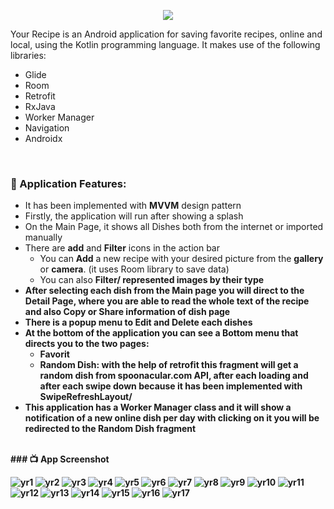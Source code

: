 <p align="center">
  <img src="https://user-images.githubusercontent.com/63088252/171119093-bd3b178a-14c8-4228-aa43-69b455b49f19.jpg" />
</p>

Your Recipe is an Android application for saving favorite recipes, online and local, using the Kotlin programming language.
It makes use of the following libraries: <br />
- Glide 
- Room
- Retrofit
- RxJava
- Worker Manager
- Navigation
- Androidx
 <br />

### 📕 Application Features:

<ul>
  <li>It has been implemented with <b>MVVM</b> design pattern</li>
  <li>Firstly, the application will run after showing a splash</li>
  <li>On the Main Page, it shows all Dishes both from the internet or imported manually</li>
  <li>There are <b>add</b> and <b>Filter</b> icons in the action bar
    <ul>
      <li>You can <b>Add</b> a new recipe with your desired picture from the <b>gallery</b> or <b>camera</b>. (it uses Room library to save data)</li>
      <li>You can also <b>Filter/<b> represented images by their type</li>
    </ul>
  </li>
  <li>After selecting each dish from the Main page you will direct to the <b>Detail Page</b>, where you are able to read the whole text of the recipe and also <b>Copy</b> or <b>Share</b> information of dish page</li>
  <li>There is a <b>popup menu</b> to Edit and Delete each dishes</li>
  <li>At the bottom of the application you can see a <b>Bottom menu</b> that directs you to the two pages:
  <ul>
      <li><b>Favorit</b></li>
      <li><b>Random Dish:</b> with the help of retrofit this fragment will get a random dish from <b>spoonacular.com</b> API, after each loading and after each swipe down because it has been implemented with <b>SwipeRefreshLayout/<b></li>
    </ul>
  </li>
  <li>This application has a <b>Worker Manager</b> class and it will show a <b>notification</b> of a new online dish per day with clicking on it you will be redirected to the Random Dish fragment</li>
</ul>
<br/>
### 📺 App Screenshot
<br/>

![yr1](https://user-images.githubusercontent.com/63088252/171132404-ad2be3b4-f47c-422b-8683-b4d6f2982870.png)
![yr2](https://user-images.githubusercontent.com/63088252/171132452-57b6fcd3-c38c-4401-834b-d66775b22f45.png)
![yr3](https://user-images.githubusercontent.com/63088252/171132488-73ebcc49-867c-4c44-9cd1-83b9e527569a.png)
![yr4](https://user-images.githubusercontent.com/63088252/171132550-d372894b-cbf2-4a72-97f6-a1f07fccc104.png)
![yr5](https://user-images.githubusercontent.com/63088252/171132589-7039c4b2-0698-47e6-a22f-937a30d1e8b0.png)
![yr6](https://user-images.githubusercontent.com/63088252/171132748-2162e11f-1e6d-4311-8ce5-c3ae4b1de1ee.png)
![yr7](https://user-images.githubusercontent.com/63088252/171132757-1422125e-5810-4882-91f4-f9262a3d01a4.png)
![yr8](https://user-images.githubusercontent.com/63088252/171132759-18253f78-ade0-4eb7-b0e1-1f161c7ae211.png)
![yr9](https://user-images.githubusercontent.com/63088252/171132762-a08d803a-3864-446e-b881-2623f22f4b2e.png)
![yr10](https://user-images.githubusercontent.com/63088252/171132764-f1aeddd0-d040-4627-b2db-8122d8189bc5.png)
![yr11](https://user-images.githubusercontent.com/63088252/171132768-14bf09c1-8390-409c-bc1b-9961b7be1845.png)
![yr12](https://user-images.githubusercontent.com/63088252/171132770-aaa0497a-da39-46c0-b65a-0a22cc6c21ec.png)
![yr13](https://user-images.githubusercontent.com/63088252/171132774-cc13eea3-eac0-483e-bb52-2b08abe2fb90.png)
![yr14](https://user-images.githubusercontent.com/63088252/171132778-149a5b71-f44b-4e05-8bf6-1eaf60954738.png)
![yr15](https://user-images.githubusercontent.com/63088252/171132782-a858c212-b2c6-40b2-8cda-823cf8b87535.png)
![yr16](https://user-images.githubusercontent.com/63088252/171132784-071d8738-3951-4089-aa9b-87480fc4a7b6.png)
![yr17](https://user-images.githubusercontent.com/63088252/171132786-37ba56af-3cf4-4fda-ab79-12fefa1c6e85.png)
